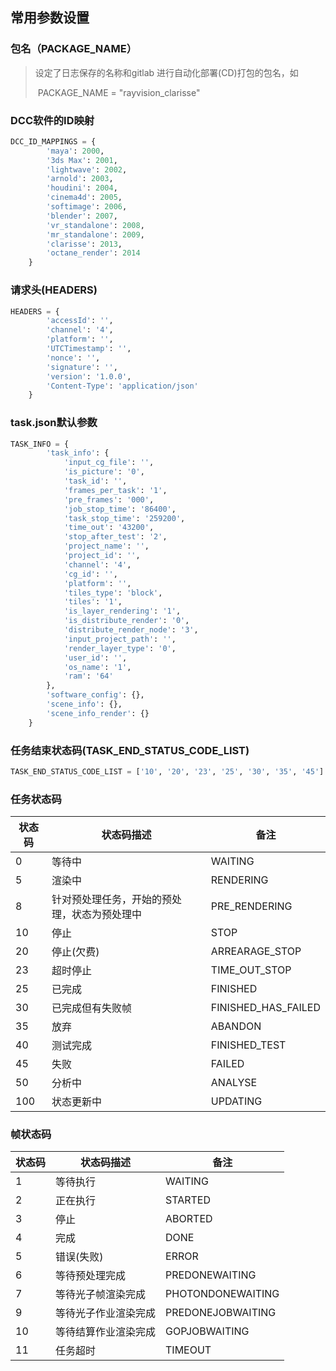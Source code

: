 ## 常用参数设置

### 包名（PACKAGE_NAME）

> 设定了日志保存的名称和gitlab 进行自动化部署(CD)打包的包名，如
>
> ​      PACKAGE_NAME = "rayvision_clarisse"

### DCC软件的ID映射

```python
DCC_ID_MAPPINGS = {
        'maya': 2000,
        '3ds Max': 2001,
        'lightwave': 2002,
        'arnold': 2003,
        'houdini': 2004,
        'cinema4d': 2005,
        'softimage': 2006,
        'blender': 2007,
        'vr_standalone': 2008,
        'mr_standalone': 2009,
        'clarisse': 2013,
        'octane_render': 2014
    }
```

### 请求头(HEADERS)

```python
HEADERS = {
        'accessId': '',
        'channel': '4',
        'platform': '',
        'UTCTimestamp': '',
        'nonce': '',
        'signature': '',
        'version': '1.0.0',
        'Content-Type': 'application/json'
    }
```

### task.json默认参数

```python
TASK_INFO = {
        'task_info': {
            'input_cg_file': '',
            'is_picture': '0',
            'task_id': '',
            'frames_per_task': '1',
            'pre_frames': '000',
            'job_stop_time': '86400',
            'task_stop_time': '259200',
            'time_out': '43200',
            'stop_after_test': '2',
            'project_name': '',
            'project_id': '',
            'channel': '4',
            'cg_id': '',
            'platform': '',
            'tiles_type': 'block',
            'tiles': '1',
            'is_layer_rendering': '1',
            'is_distribute_render': '0',
            'distribute_render_node': '3',
            'input_project_path': '',
            'render_layer_type': '0',
            'user_id': '',
            'os_name': '1',
            'ram': '64'
        },
        'software_config': {},
        'scene_info': {},
        'scene_info_render': {}
    }
```

### 任务结束状态码(TASK_END_STATUS_CODE_LIST)

```python
TASK_END_STATUS_CODE_LIST = ['10', '20', '23', '25', '30', '35', '45']
```

### 任务状态码

| **状态码** | **状态码描述**                               | **备注**            |
| ---------- | -------------------------------------------- | ------------------- |
| 0          | 等待中                                       | WAITING             |
| 5          | 渲染中                                       | RENDERING           |
| 8          | 针对预处理任务，开始的预处理，状态为预处理中 | PRE_RENDERING       |
| 10         | 停止                                         | STOP                |
| 20         | 停止(欠费)                                   | ARREARAGE_STOP      |
| 23         | 超时停止                                     | TIME_OUT_STOP       |
| 25         | 已完成                                       | FINISHED            |
| 30         | 已完成但有失败帧                             | FINISHED_HAS_FAILED |
| 35         | 放弃                                         | ABANDON             |
| 40         | 测试完成                                     | FINISHED_TEST       |
| 45         | 失败                                         | FAILED              |
| 50         | 分析中                                       | ANALYSE             |
| 100        | 状态更新中                                   | UPDATING            |

### 帧状态码

| **状态码** | **状态码描述**       | **备注**          |
| ---------- | -------------------- | ----------------- |
| 1          | 等待执行             | WAITING           |
| 2          | 正在执行             | STARTED           |
| 3          | 停止                 | ABORTED           |
| 4          | 完成                 | DONE              |
| 5          | 错误(失败)           | ERROR             |
| 6          | 等待预处理完成       | PREDONEWAITING    |
| 7          | 等待光子帧渲染完成   | PHOTONDONEWAITING |
| 9          | 等待光子作业渲染完成 | PREDONEJOBWAITING |
| 10         | 等待结算作业渲染完成 | GOPJOBWAITING     |
| 11         | 任务超时             | TIMEOUT           |

